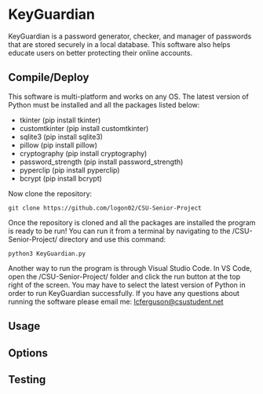 # KeyGuardian

KeyGuardian is a password generator, checker, and manager of passwords that are stored securely in a local database. This software also helps educate users on better protecting their online accounts.

## Compile/Deploy

This software is multi-platform and works on any OS. The latest version of Python must be installed and all the packages listed below:
- tkinter (pip install tkinter)
- customtkinter (pip install customtkinter)
- sqlite3 (pip install sqlite3)
- pillow (pip install pillow)
- cryptography (pip install cryptography)
- password_strength (pip install password_strength)
- pyperclip (pip install pyperclip)
- bcrypt (pip install bcrypt)

Now clone the repository:

` git clone https://github.com/logon02/CSU-Senior-Project `

Once the repository is cloned and all the packages are installed the program is ready to be run! You can run it from a terminal by navigating to the /CSU-Senior-Project/ directory and use this command:

` python3 KeyGuardian.py `

Another way to run the program is through Visual Studio Code. In VS Code, open the /CSU-Senior-Project/ folder and click the run button at the top right of the screen. You may have to select the latest version of Python in order to run KeyGuardian successfully. If you have any questions about running the software please email me: lcferguson@csustudent.net

## Usage

## Options

## Testing

